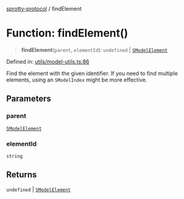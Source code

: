 
[sprotty-protocol](../globals) / findElement

# Function: findElement()

> **findElement**(`parent`, `elementId`): `undefined` \| [`SModelElement`](../Interface.SModelElement)

Defined in: [utils/model-utils.ts:86](https://github.com/eclipse-sprotty/sprotty/blob/f9b2433481cc27a1ac0c92d525a92039ae7f6c76/packages/sprotty-protocol/src/utils/model-utils.ts#L86)

Find the element with the given identifier. If you need to find multiple elements, using an
`SModelIndex` might be more effective.

## Parameters

### parent

[`SModelElement`](../Interface.SModelElement)

### elementId

`string`

## Returns

`undefined` \| [`SModelElement`](../Interface.SModelElement)
